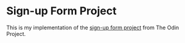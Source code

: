 # Sign-up Form Project

This is my implementation of the [sign-up form project](https://www.theodinproject.com/lessons/node-path-intermediate-html-and-css-sign-up-form) from The Odin Project.